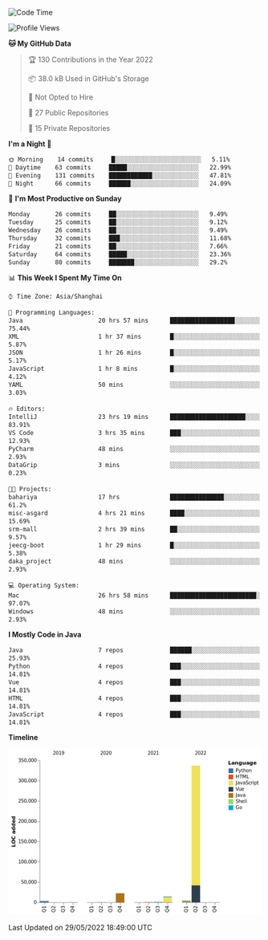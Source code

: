 <!--START_SECTION:waka-->
![Code Time](http://img.shields.io/badge/Code%20Time-0%20secs-blue)

![Profile Views](http://img.shields.io/badge/Profile%20Views-0-blue)

**🐱 My GitHub Data** 

> 🏆 130 Contributions in the Year 2022
 > 
> 📦 38.0 kB Used in GitHub's Storage 
 > 
> 🚫 Not Opted to Hire
 > 
> 📜 27 Public Repositories 
 > 
> 🔑 15 Private Repositories  
 > 
**I'm a Night 🦉** 

```text
🌞 Morning    14 commits     █░░░░░░░░░░░░░░░░░░░░░░░░   5.11% 
🌆 Daytime    63 commits     █████░░░░░░░░░░░░░░░░░░░░   22.99% 
🌃 Evening    131 commits    ████████████░░░░░░░░░░░░░   47.81% 
🌙 Night      66 commits     ██████░░░░░░░░░░░░░░░░░░░   24.09%

```
📅 **I'm Most Productive on Sunday** 

```text
Monday       26 commits     ██░░░░░░░░░░░░░░░░░░░░░░░   9.49% 
Tuesday      25 commits     ██░░░░░░░░░░░░░░░░░░░░░░░   9.12% 
Wednesday    26 commits     ██░░░░░░░░░░░░░░░░░░░░░░░   9.49% 
Thursday     32 commits     ███░░░░░░░░░░░░░░░░░░░░░░   11.68% 
Friday       21 commits     ██░░░░░░░░░░░░░░░░░░░░░░░   7.66% 
Saturday     64 commits     █████░░░░░░░░░░░░░░░░░░░░   23.36% 
Sunday       80 commits     ███████░░░░░░░░░░░░░░░░░░   29.2%

```


📊 **This Week I Spent My Time On** 

```text
⌚︎ Time Zone: Asia/Shanghai

💬 Programming Languages: 
Java                     20 hrs 57 mins      ██████████████████░░░░░░░   75.44% 
XML                      1 hr 37 mins        █░░░░░░░░░░░░░░░░░░░░░░░░   5.87% 
JSON                     1 hr 26 mins        █░░░░░░░░░░░░░░░░░░░░░░░░   5.17% 
JavaScript               1 hr 8 mins         █░░░░░░░░░░░░░░░░░░░░░░░░   4.12% 
YAML                     50 mins             ░░░░░░░░░░░░░░░░░░░░░░░░░   3.03%

🔥 Editors: 
IntelliJ                 23 hrs 19 mins      █████████████████████░░░░   83.91% 
VS Code                  3 hrs 35 mins       ███░░░░░░░░░░░░░░░░░░░░░░   12.93% 
PyCharm                  48 mins             ░░░░░░░░░░░░░░░░░░░░░░░░░   2.93% 
DataGrip                 3 mins              ░░░░░░░░░░░░░░░░░░░░░░░░░   0.23%

🐱‍💻 Projects: 
bahariya                 17 hrs              ███████████████░░░░░░░░░░   61.2% 
misc-asgard              4 hrs 21 mins       ████░░░░░░░░░░░░░░░░░░░░░   15.69% 
srm-mall                 2 hrs 39 mins       ██░░░░░░░░░░░░░░░░░░░░░░░   9.57% 
jeecg-boot               1 hr 29 mins        █░░░░░░░░░░░░░░░░░░░░░░░░   5.38% 
daka_project             48 mins             ░░░░░░░░░░░░░░░░░░░░░░░░░   2.93%

💻 Operating System: 
Mac                      26 hrs 58 mins      ████████████████████████░   97.07% 
Windows                  48 mins             ░░░░░░░░░░░░░░░░░░░░░░░░░   2.93%

```

**I Mostly Code in Java** 

```text
Java                     7 repos             ██████░░░░░░░░░░░░░░░░░░░   25.93% 
Python                   4 repos             ███░░░░░░░░░░░░░░░░░░░░░░   14.81% 
Vue                      4 repos             ███░░░░░░░░░░░░░░░░░░░░░░   14.81% 
HTML                     4 repos             ███░░░░░░░░░░░░░░░░░░░░░░   14.81% 
JavaScript               4 repos             ███░░░░░░░░░░░░░░░░░░░░░░   14.81%

```


**Timeline**

![Chart not found](https://raw.githubusercontent.com/youtiaoguagua/youtiaoguagua/master/charts/bar_graph.png) 


 Last Updated on 29/05/2022 18:49:00 UTC
<!--END_SECTION:waka-->